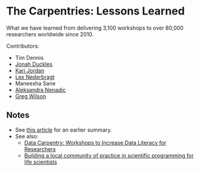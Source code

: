 # The Carpentries: Lessons Learned

What we have learned from delivering 3,100 workshops to over 80,000 researchers worldwide since 2010.

Contributors:

- Tim Dennis
- [Jonah Duckles](https://jduck.net)
- [Kari Jordan](http://kariljordan.com/)
- [Lex Nederbragt](https://lexnederbragt.com/)
- Maneesha Sane
- [Aleksandra Nenadic](https://github.com/anenadic)
- [Greg Wilson](http://third-bit.com/)

## Notes

- See [this article](https://f1000research.com/articles/3-62) for an earlier summary.
- See also:
  - [Data Carpentry: Workshops to Increase Data Literacy for Researchers](http://ijdc.net/index.php/ijdc/article/view/10.1.135)
  - [Building a local community of practice in scientific programming for life scientists](https://journals.plos.org/plosbiology/article/authors?id=10.1371/journal.pbio.2005561)
